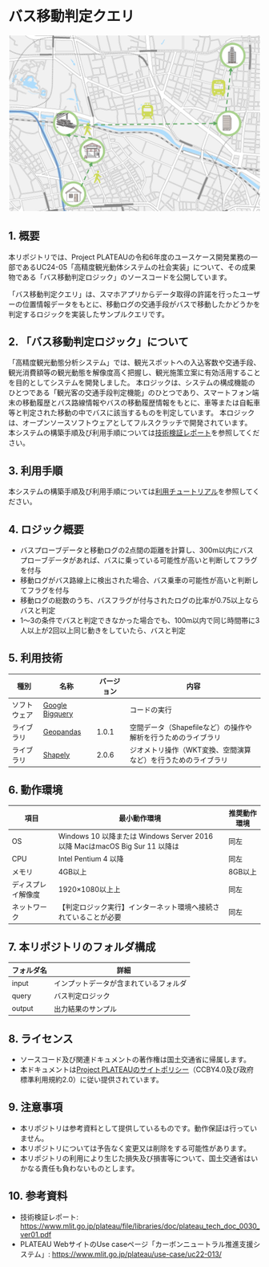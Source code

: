 # バス移動判定クエリ
![概要](./img/thumbnail.png)
## 1. 概要
本リポジトリでは、Project PLATEAUの令和6年度のユースケース開発業務の一部であるUC24-05「高精度観光動体システムの社会実装」について、その成果物である「バス移動判定ロジック」のソースコードを公開しています。

「バス移動判定クエリ」は、スマホアプリからデータ取得の許諾を行ったユーザーの位置情報データをもとに、移動ログの交通手段がバスで移動したかどうかを判定するロジックを実装したサンプルクエリです。

## 2. 「バス移動判定ロジック」について 
「高精度観光動態分析システム」では、観光スポットへの入込客数や交通手段、観光消費額等の観光動態を解像度高く把握し、観光施策立案に有効活用することを目的としてシステムを開発しました。
本ロジックは、システムの構成機能のひとつである「観光客の交通手段判定機能」のひとつであり、スマートフォン端末の移動履歴とバス路線情報やバスの移動履歴情報をもとに、車等または自転車等と判定された移動の中でバスに該当するものを判定しています。
本ロジックは、オープンソースソフトウェアとしてフルスクラッチで開発されています。\
本システムの構築手順及び利用手順については[技術検証レポート](https://www.mlit.go.jp/plateau/file/libraries/doc/plateau_tech_doc_0100_ver01.pdf)を参照してください。

## 3. 利用手順
本システムの構築手順及び利用手順については[利用チュートリアル](https://project-plateau.github.io/Bus-Tourism-Estimator/)を参照してください。

## 4. ロジック概要
- バスプローブデータと移動ログの2点間の距離を計算し、300m以内にバスプローブデータがあれば、バスに乗っている可能性が高いと判断してフラグを付与
- 移動ログがバス路線上に検出された場合、バス乗車の可能性が高いと判断してフラグを付与
- 移動ログの総数のうち、バスフラグが付与されたログの比率が0.75以上ならバスと判定
- 1～3の条件でバスと判定できなかった場合でも、100m以内で同じ時間帯に3人以上が2回以上同じ動きをしていたら、バスと判定

## 5. 利用技術

| 種別              | 名称   | バージョン | 内容 |
| ----------------- | --------|-------------|-----------------------------|
| ソフトウェア       | [Google Bigquery](https://cloud.google.com/bigquery?hl=ja) |  |コードの実行 |
| ライブラリ      | [Geopandas](https://geopandas.org/en/stable/) |1.0.1 |空間データ（Shapefileなど）の操作や解析を行うためのライブラリ |
| ライブラリ      | [Shapely](https://shapely.readthedocs.io/en/stable/) |2.0.6 |ジオメトリ操作（WKT変換、空間演算など）を行うためのライブラリ |


## 6. 動作環境 <!-- 動作環境についての仕様を記載ください。 -->
| 項目               | 最小動作環境                                                                                                                                                                                                                                                                                                                                    | 推奨動作環境                   |
| ------------------ | ----------------------------------------------------------------------------------------------------------------------------------------------------------------------------------------------------------------------------------------------------------------------------------------------------------------------------------------------- | ------------------------------ |
| OS                 | Windows 10 以降または Windows Server 2016 以降 MacはmacOS Big Sur 11 以降は                                                                                                                                                                                                                                                                                                                 |  同左 |
| CPU                | Intel Pentium 4 以降                                                                                                                                                                                                                             | 同左              |
| メモリ             | 4GB以上                                                                                                                                                                                                                                                                                                                                         | 8GB以上                        |
| ディスプレイ解像度 | 1920×1080以上上                                                                                                                                                                                                                                                                                                                                    |  同左                   |
| ネットワーク       | 【判定ロジック実行】インターネット環境へ接続されていることが必要|  同左                            |

## 7. 本リポジトリのフォルダ構成 <!-- 本GitHub上のソースファイルの構成を記載ください。 -->
| フォルダ名 |　詳細 |
|-|-|
| input | インプットデータが含まれているフォルダ |
| query | バス判定ロジック |
| output | 出力結果のサンプル |



## 8. ライセンス <!-- 変更せず、そのまま使うこと。 -->

- ソースコード及び関連ドキュメントの著作権は国土交通省に帰属します。
- 本ドキュメントは[Project PLATEAUのサイトポリシー](https://www.mlit.go.jp/plateau/site-policy/)（CCBY4.0及び政府標準利用規約2.0）に従い提供されています。

## 9. 注意事項 <!-- 変更せず、そのまま使うこと。 -->

- 本リポジトリは参考資料として提供しているものです。動作保証は行っていません。
- 本リポジトリについては予告なく変更又は削除をする可能性があります。
- 本リポジトリの利用により生じた損失及び損害等について、国土交通省はいかなる責任も負わないものとします。

## 10. 参考資料 <!-- 技術検証レポートのURLはアクセンチュアにて記載します。 -->
- 技術検証レポート: https://www.mlit.go.jp/plateau/file/libraries/doc/plateau_tech_doc_0030_ver01.pdf
- PLATEAU WebサイトのUse caseページ「カーボンニュートラル推進支援システム」: https://www.mlit.go.jp/plateau/use-case/uc22-013/
